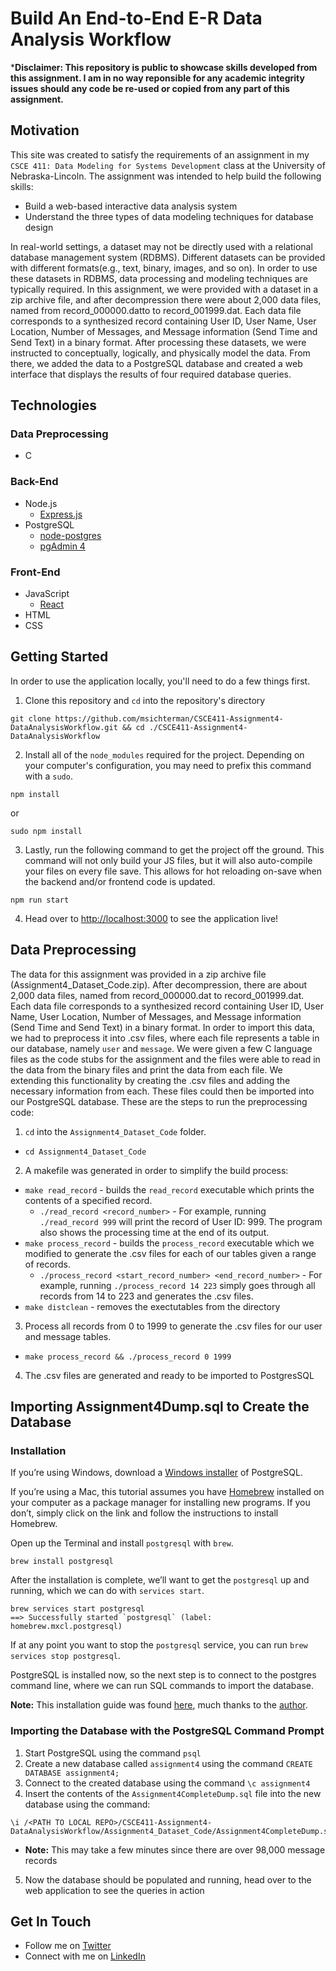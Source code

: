 # Build An End-to-End E-R Data Analysis Workflow
***Disclaimer: This repository is public to showcase skills developed from this assignment. I am in no way reponsible for any academic integrity issues should any code be re-used or copied from any part of this assignment.**

## Motivation
This site was created to satisfy the requirements of an assignment in my `CSCE 411: Data Modeling for Systems Development` class at the University of Nebraska-Lincoln. The assignment was intended to help build the following skills:

* Build a web-based interactive data analysis system
* Understand the three types of data modeling techniques for database design

In real-world settings, a dataset may not be directly used with a relational database management system (RDBMS). Different datasets can be provided with different formats(e.g., text, binary, images, and so on). In order to use these datasets in RDBMS, data processing and modeling techniques are typically required. In this assignment, we were provided with a dataset in a zip archive file, and after decompression there were about 2,000 data files, named from record_000000.datto to record_001999.dat. Each data file corresponds to a synthesized record containing User ID, User Name, User Location, Number of Messages, and Message information (Send Time and Send Text) in a binary format. After processing these datasets, we were instructed to conceptually, logically, and physically model the data. From there, we added the data to a PostgreSQL database and created a web interface that displays the results of four required database queries.

## Technologies
### Data Preprocessing
* C
### Back-End
* Node.js
    * [Express.js](https://expressjs.com/)
* PostgreSQL
    * [node-postgres](https://node-postgres.com/)
    * [pgAdmin 4](https://www.pgadmin.org/download/)
### Front-End
* JavaScript
    * [React](https://reactjs.org/)
* HTML
* CSS

## Getting Started
In order to use the application locally, you'll need to do a few things first.

1. Clone this repository and `cd` into the repository's directory
```
git clone https://github.com/msichterman/CSCE411-Assignment4-DataAnalysisWorkflow.git && cd ./CSCE411-Assignment4-DataAnalysisWorkflow
```

2. Install all of the `node_modules` required for the project. Depending on your computer's configuration, you may need to prefix this command with a `sudo`.
```
npm install
```
or
```
sudo npm install
```

3. Lastly, run the following command to get the project off the ground. This command will not only build your JS files, but it will also auto-compile your files on every file save. This allows for hot reloading on-save when the backend and/or frontend code is updated.

```
npm run start
```

4. Head over to [http://localhost:3000](http://localhost:3000) to see the application live!

## Data Preprocessing
The data for this assignment was provided in a zip archive file (Assignment4_Dataset_Code.zip). After decompression, there are about 2,000 data files, named from record_000000.dat to record_001999.dat. Each data file corresponds to a synthesized record containing User ID, User Name, User Location, Number of Messages, and Message information (Send Time and Send Text) in a binary format. In order to import this data, we had to preprocess it into .csv files, where each file represents a table in our database, namely ```user``` and ```message```. We were given a few C language files as the code stubs for the assignment and the files were able to read in the data from the binary files and print the data from each file. We extending this functionality by creating the .csv files and adding the necessary information from each. These files could then be imported into our PostgreSQL database. These are the steps to run the preprocessing code:
1. ```cd``` into the ```Assignment4_Dataset_Code``` folder.
* ```cd Assignment4_Dataset_Code```

2. A makefile was generated in order to simplify the build process:
* ```make read_record``` - builds the ```read_record``` executable which prints the contents of a specified record.
   * ```./read_record <record_number>``` - For example, running ```./read_record 999``` will print the record of User ID: 999. The program also shows the processing time at the end of its output.
* ```make process_record``` - builds the ```process_record``` executable which we modified to generate the .csv files for each of our tables given a range of records.
   * ```./process_record <start_record_number> <end_record_number>``` - For example, running ```./process_record 14 223``` simply goes through all records from 14 to 223 and generates the .csv files.
* ```make distclean``` - removes the exectutables from the directory

3. Process all records from 0 to 1999 to generate the .csv files for our user and message tables.
* ```make process_record && ./process_record 0 1999```

4. The .csv files are generated and ready to be imported to PostgresSQL

## Importing Assignment4Dump.sql to Create the Database
### Installation
If you’re using Windows, download a [Windows installer](https://www.postgresql.org/download/windows/) of PostgreSQL.

If you’re using a Mac, this tutorial assumes you have [Homebrew](https://brew.sh/) installed on your computer as a package manager for installing new programs. If you don’t, simply click on the link and follow the instructions to install Homebrew.

Open up the Terminal and install ```postgresql``` with ```brew```.
```
brew install postgresql
```
After the installation is complete, we’ll want to get the ```postgresql``` up and running, which we can do with ```services start```.
```
brew services start postgresql
==> Successfully started `postgresql` (label: homebrew.mxcl.postgresql)
```
If at any point you want to stop the ```postgresql``` service, you can run ```brew services stop postgresql```.

PostgreSQL is installed now, so the next step is to connect to the postgres command line, where we can run SQL commands to import the database.

**Note:** This installation guide was found [here](https://blog.logrocket.com/setting-up-a-restful-api-with-node-js-and-postgresql-d96d6fc892d8/), much thanks to the [author](http://tania.dev).

### Importing the Database with the PostgreSQL Command Prompt
1. Start PostgreSQL using the command ```psql```
2. Create a new database called ```assignment4``` using the command ```CREATE DATABASE assignment4;```
3. Connect to the created database using the command ```\c assignment4```
4. Insert the contents of the ```Assignment4CompleteDump.sql``` file into the new database using the command:
```
\i /<PATH TO LOCAL REPO>/CSCE411-Assignment4-DataAnalysisWorkflow/Assignment4_Dataset_Code/Assignment4CompleteDump.sql
```
   * **Note:** This may take a few minutes since there are over 98,000 message records
5. Now the database should be populated and running, head over to the web application to see the queries in action

## Get In Touch
* Follow me on [Twitter](https://twitter.com/mattsichterman)
* Connect with me on [LinkedIn](https://www.linkedin.com/in/msichterman/)

